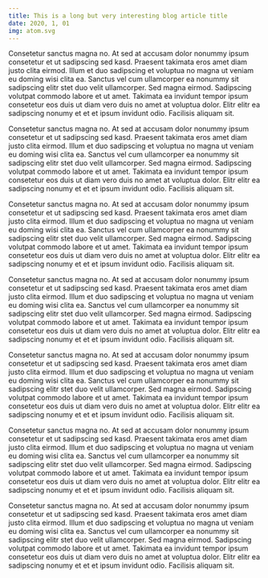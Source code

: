 ```yaml
---
title: This is a long but very interesting blog article title
date: 2020, 1, 01
img: atom.svg
---
```



Consetetur sanctus magna no. At sed at accusam dolor nonummy ipsum consetetur et ut sadipscing sed kasd. Praesent takimata eros amet diam justo clita eirmod. Illum et duo sadipscing et voluptua no magna ut veniam eu doming wisi clita ea. Sanctus vel cum ullamcorper ea nonummy sit sadipscing elitr stet duo velit ullamcorper. Sed magna eirmod. Sadipscing volutpat commodo labore et ut amet. Takimata ea invidunt tempor ipsum consetetur eos duis ut diam vero duis no amet at voluptua dolor. Elitr elitr ea sadipscing nonumy et et et ipsum invidunt odio. Facilisis aliquam sit.

Consetetur sanctus magna no. At sed at accusam dolor nonummy ipsum consetetur et ut sadipscing sed kasd. Praesent takimata eros amet diam justo clita eirmod. Illum et duo sadipscing et voluptua no magna ut veniam eu doming wisi clita ea. Sanctus vel cum ullamcorper ea nonummy sit sadipscing elitr stet duo velit ullamcorper. Sed magna eirmod. Sadipscing volutpat commodo labore et ut amet. Takimata ea invidunt tempor ipsum consetetur eos duis ut diam vero duis no amet at voluptua dolor. Elitr elitr ea sadipscing nonumy et et et ipsum invidunt odio. Facilisis aliquam sit.

Consetetur sanctus magna no. At sed at accusam dolor nonummy ipsum consetetur et ut sadipscing sed kasd. Praesent takimata eros amet diam justo clita eirmod. Illum et duo sadipscing et voluptua no magna ut veniam eu doming wisi clita ea. Sanctus vel cum ullamcorper ea nonummy sit sadipscing elitr stet duo velit ullamcorper. Sed magna eirmod. Sadipscing volutpat commodo labore et ut amet. Takimata ea invidunt tempor ipsum consetetur eos duis ut diam vero duis no amet at voluptua dolor. Elitr elitr ea sadipscing nonumy et et et ipsum invidunt odio. Facilisis aliquam sit.

Consetetur sanctus magna no. At sed at accusam dolor nonummy ipsum consetetur et ut sadipscing sed kasd. Praesent takimata eros amet diam justo clita eirmod. Illum et duo sadipscing et voluptua no magna ut veniam eu doming wisi clita ea. Sanctus vel cum ullamcorper ea nonummy sit sadipscing elitr stet duo velit ullamcorper. Sed magna eirmod. Sadipscing volutpat commodo labore et ut amet. Takimata ea invidunt tempor ipsum consetetur eos duis ut diam vero duis no amet at voluptua dolor. Elitr elitr ea sadipscing nonumy et et et ipsum invidunt odio. Facilisis aliquam sit.

Consetetur sanctus magna no. At sed at accusam dolor nonummy ipsum consetetur et ut sadipscing sed kasd. Praesent takimata eros amet diam justo clita eirmod. Illum et duo sadipscing et voluptua no magna ut veniam eu doming wisi clita ea. Sanctus vel cum ullamcorper ea nonummy sit sadipscing elitr stet duo velit ullamcorper. Sed magna eirmod. Sadipscing volutpat commodo labore et ut amet. Takimata ea invidunt tempor ipsum consetetur eos duis ut diam vero duis no amet at voluptua dolor. Elitr elitr ea sadipscing nonumy et et et ipsum invidunt odio. Facilisis aliquam sit.

Consetetur sanctus magna no. At sed at accusam dolor nonummy ipsum consetetur et ut sadipscing sed kasd. Praesent takimata eros amet diam justo clita eirmod. Illum et duo sadipscing et voluptua no magna ut veniam eu doming wisi clita ea. Sanctus vel cum ullamcorper ea nonummy sit sadipscing elitr stet duo velit ullamcorper. Sed magna eirmod. Sadipscing volutpat commodo labore et ut amet. Takimata ea invidunt tempor ipsum consetetur eos duis ut diam vero duis no amet at voluptua dolor. Elitr elitr ea sadipscing nonumy et et et ipsum invidunt odio. Facilisis aliquam sit.

Consetetur sanctus magna no. At sed at accusam dolor nonummy ipsum consetetur et ut sadipscing sed kasd. Praesent takimata eros amet diam justo clita eirmod. Illum et duo sadipscing et voluptua no magna ut veniam eu doming wisi clita ea. Sanctus vel cum ullamcorper ea nonummy sit sadipscing elitr stet duo velit ullamcorper. Sed magna eirmod. Sadipscing volutpat commodo labore et ut amet. Takimata ea invidunt tempor ipsum consetetur eos duis ut diam vero duis no amet at voluptua dolor. Elitr elitr ea sadipscing nonumy et et et ipsum invidunt odio. Facilisis aliquam sit.
